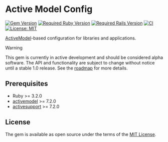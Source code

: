 # Active Model Config

[![Gem Version](https://badge.fury.io/rb/activemodel-config.svg)](https://badge.fury.io/rb/activemodel-config) [![Required Ruby Version](https://img.shields.io/badge/ruby-%3E%3D%203.2-ruby.svg)](https://www.ruby-lang.org/en/downloads/) [![Required Rails Version](https://img.shields.io/badge/rails-%3E%3D%207.2-brightgreen.svg)](https://edgeguides.rubyonrails.org/) [![CI](https://github.com/tbhb/activemodel-config/actions/workflows/ci.yml/badge.svg)](https://github.com/tbhb/activemodel-config/actions/workflows/ci.yml) [![License: MIT](https://img.shields.io/badge/License-MIT-yellow.svg)](https://opensource.org/licenses/MIT)

[ActiveModel](https://github.com/rails/rails/tree/main/activemodel)-based configuration for libraries and applications.

> [!WARNING]
> This gem is currently in active development and should be considered alpha software. The API and functionality are subject to change without notice until a stable 1.0 release. See the [roadmap](https://github.com/users/tbhb/projects/7/views/1) for more details.

## Prerequisites

- Ruby >= 3.2.0
- [activemodel](https://rubygems.org/gems/activemodel) >= 7.2.0
- [activesupport](https://rubygems.org/gems/activesupport) >= 7.2.0

## License

The gem is available as open source under the terms of the [MIT License](https://opensource.org/licenses/MIT).

